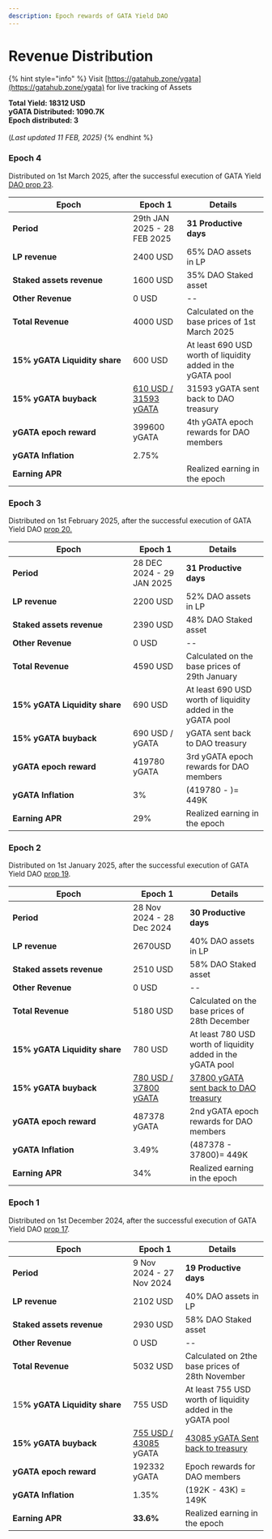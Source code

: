 ```yaml
---
description: Epoch rewards of GATA Yield DAO
---
```


# Revenue Distribution

{% hint style="info" %}
Visit [https://gatahub.zone/ygata](https://gatahub.zone/ygata) for live tracking of Assets

**Total Yield: 18312 USD**\
**yGATA Distributed: 1090.7K** \
**Epoch distributed: 3**\
\
(_Last updated 11 FEB, 2025)_
{% endhint %}

### Epoch 4

Distributed on 1st March 2025, after the successful execution of GATA Yield [DAO prop 23](https://daodao.zone/dao/omniflix19z3h463xmkz66vdq8tcpk986kvecjyqxy4ywtdzu4qqe2vjyz69sy0u32r/proposals/A23).&#x20;

<table><thead><tr><th width="222">Epoch</th><th>Epoch 1</th><th>Details</th></tr></thead><tbody><tr><td><strong>Period</strong></td><td>29th JAN 2025 - 28 FEB 2025</td><td><strong>31 Productive days</strong></td></tr><tr><td><strong>LP revenue</strong></td><td>2400 USD</td><td>65% DAO assets in LP</td></tr><tr><td><strong>Staked assets revenue</strong></td><td>1600 USD</td><td>35% DAO Staked asset</td></tr><tr><td><strong>Other Revenue</strong></td><td>0 USD</td><td>--</td></tr><tr><td><strong>Total Revenue</strong></td><td>4000 USD</td><td>Calculated on the base prices of 1st March 2025</td></tr><tr><td><strong>15% yGATA Liquidity share</strong> </td><td>600 USD</td><td>At least 690 USD worth of liquidity added in the yGATA pool</td></tr><tr><td><strong>15% yGATA buyback</strong></td><td><a href="https://www.mintscan.io/osmosis/tx/639EFC264441C9CC1A13CAC19F21717971738F633911EC8D55227A80D1DC286F">610 USD / 31593 yGATA </a></td><td>31593  yGATA sent back to DAO treasury</td></tr><tr><td><strong>yGATA epoch reward</strong></td><td>399600 yGATA</td><td>4th yGATA epoch rewards for DAO members</td></tr><tr><td><strong>yGATA Inflation</strong></td><td>2.75%</td><td></td></tr><tr><td><strong>Earning APR</strong></td><td></td><td>Realized earning in the epoch</td></tr></tbody></table>

### Epoch 3

Distributed on 1st February 2025, after the successful execution of GATA Yield DAO [prop 20. ](https://daodao.zone/dao/omniflix19z3h463xmkz66vdq8tcpk986kvecjyqxy4ywtdzu4qqe2vjyz69sy0u32r/proposals/A20)

<table><thead><tr><th width="222">Epoch</th><th>Epoch 1</th><th>Details</th></tr></thead><tbody><tr><td><strong>Period</strong></td><td>28 DEC 2024 - 29 JAN 2025</td><td><strong>31 Productive days</strong></td></tr><tr><td><strong>LP revenue</strong></td><td>2200 USD</td><td>52% DAO assets in LP</td></tr><tr><td><strong>Staked assets revenue</strong></td><td>2390 USD</td><td>48% DAO Staked asset</td></tr><tr><td><strong>Other Revenue</strong></td><td>0 USD</td><td>--</td></tr><tr><td><strong>Total Revenue</strong></td><td>4590 USD</td><td>Calculated on the base prices of 29th January</td></tr><tr><td><strong>15% yGATA Liquidity share</strong> </td><td>690 USD</td><td>At least 690 USD worth of liquidity added in the yGATA pool</td></tr><tr><td><strong>15% yGATA buyback</strong></td><td>690 USD / yGATA </td><td> yGATA sent back to DAO treasury</td></tr><tr><td><strong>yGATA epoch reward</strong></td><td>419780 yGATA</td><td>3rd yGATA epoch rewards for DAO members</td></tr><tr><td><strong>yGATA Inflation</strong></td><td>3%</td><td>(419780 - )= 449K</td></tr><tr><td><strong>Earning APR</strong></td><td>29%</td><td>Realized earning in the epoch</td></tr></tbody></table>

### Epoch 2

Distributed on 1st January 2025, after the successful execution of GATA Yield DAO [prop 19](https://daodao.zone/dao/omniflix19z3h463xmkz66vdq8tcpk986kvecjyqxy4ywtdzu4qqe2vjyz69sy0u32r/proposals/A17).&#x20;

<table><thead><tr><th width="222">Epoch</th><th>Epoch 1</th><th>Details</th></tr></thead><tbody><tr><td><strong>Period</strong></td><td>28 Nov 2024 - 28 Dec 2024</td><td><strong>30 Productive days</strong></td></tr><tr><td><strong>LP revenue</strong></td><td>2670USD</td><td>40% DAO assets in LP</td></tr><tr><td><strong>Staked assets revenue</strong></td><td>2510 USD</td><td>58% DAO Staked asset</td></tr><tr><td><strong>Other Revenue</strong></td><td>0 USD</td><td>--</td></tr><tr><td><strong>Total Revenue</strong></td><td>5180 USD</td><td>Calculated on the base prices of 28th December</td></tr><tr><td><strong>15% yGATA Liquidity share</strong> </td><td>780 USD</td><td>At least 780 USD worth of liquidity added in the yGATA pool</td></tr><tr><td><strong>15% yGATA buyback</strong></td><td><a href="https://www.mintscan.io/osmosis/tx/AB9364329C8C4C391C19D30A018DCA531D248C6C59388D45A2F0D288CEB302DC?height=26748700">780 USD / 37800 yGATA </a></td><td><a href="https://www.mintscan.io/omniflix/tx/7CAE59966554457511C2992A55E951B18CF4607A6E34E4EFD456733499A90E22">37800 yGATA sent back to DAO treasury</a></td></tr><tr><td><strong>yGATA epoch reward</strong></td><td>487378 yGATA</td><td>2nd yGATA epoch rewards for DAO members</td></tr><tr><td><strong>yGATA Inflation</strong></td><td>3.49%</td><td>(487378 - 37800)= 449K</td></tr><tr><td><strong>Earning APR</strong></td><td>34%</td><td>Realized earning in the epoch</td></tr></tbody></table>

### Epoch 1

Distributed on 1st December 2024, after the successful execution of GATA Yield DAO [prop 17](https://daodao.zone/dao/omniflix19z3h463xmkz66vdq8tcpk986kvecjyqxy4ywtdzu4qqe2vjyz69sy0u32r/proposals/A17).&#x20;

<table><thead><tr><th width="222">Epoch</th><th>Epoch 1</th><th>Details</th></tr></thead><tbody><tr><td><strong>Period</strong></td><td>9 Nov 2024 - 27 Nov 2024</td><td><strong>19 Productive days</strong></td></tr><tr><td><strong>LP revenue</strong></td><td>2102 USD</td><td>40% DAO assets in LP</td></tr><tr><td><strong>Staked assets revenue</strong></td><td>2930 USD</td><td>58% DAO Staked asset</td></tr><tr><td><strong>Other Revenue</strong></td><td>0 USD</td><td>--</td></tr><tr><td><strong>Total Revenue</strong></td><td>5032 USD</td><td>Calculated on 2the base prices of 28th November</td></tr><tr><td>15<strong>% yGATA Liquidity share</strong> </td><td>755 USD</td><td>At least 755 USD worth of liquidity added in the yGATA pool</td></tr><tr><td><strong>15% yGATA buyback</strong></td><td><a href="https://www.mintscan.io/osmosis/tx/B6600919EDB21D544E06C79A64B79D3E1D95B89E7FC38DE8CCB47D759A25126E">755 USD / 43085</a> yGATA</td><td><a href="https://www.mintscan.io/omniflix/tx/D0A21DF21344ADBEDEC701E4D85BD3768C35E012C66484B1227430661D518D48">43085 yGATA Sent back to treasury </a></td></tr><tr><td><strong>yGATA epoch reward</strong></td><td>192332 yGATA</td><td>Epoch rewards for DAO members</td></tr><tr><td><strong>yGATA Inflation</strong></td><td>1.35%</td><td>(192K - 43K) = 149K </td></tr><tr><td><strong>Earning APR</strong></td><td><strong>33.6%</strong></td><td>Realized earning in the epoch</td></tr></tbody></table>

